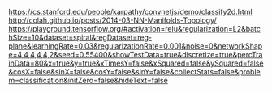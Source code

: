 https://cs.stanford.edu/people/karpathy/convnetjs/demo/classify2d.html
http://colah.github.io/posts/2014-03-NN-Manifolds-Topology/
https://playground.tensorflow.org/#activation=relu&regularization=L2&batchSize=10&dataset=spiral&regDataset=reg-plane&learningRate=0.03&regularizationRate=0.001&noise=0&networkShape=4,4,4,4,4,2&seed=0.55400&showTestData=true&discretize=true&percTrainData=80&x=true&y=true&xTimesY=false&xSquared=false&ySquared=false&cosX=false&sinX=false&cosY=false&sinY=false&collectStats=false&problem=classification&initZero=false&hideText=false
